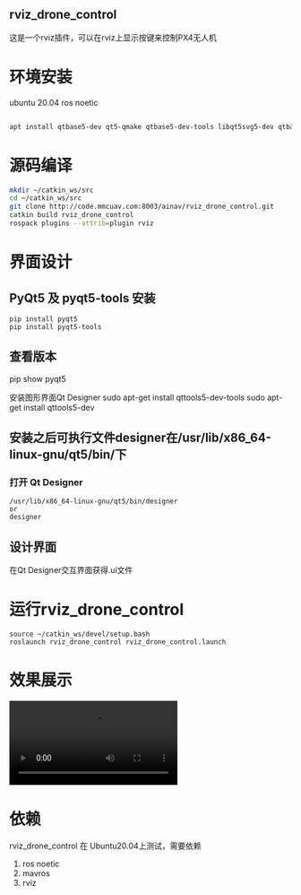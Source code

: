 ## rviz_drone_control

这是一个rviz插件，可以在rviz上显示按键来控制PX4无人机


# 环境安装
ubuntu 20.04 ros noetic 

```bash

apt install qtbase5-dev qt5-qmake qtbase5-dev-tools libqt5svg5-dev qtbase5-private-dev libeigen3-dev libgtest-dev libsdl-image1.2-dev libsdl1.2-dev ros-noetic-mavros* build-essential python3-catkin-tools ros-noetic-qt-*

```

# 源码编译

```bash
mkdir ~/catkin_ws/src
cd ~/catkin_ws/src
git clone http://code.mmcuav.com:8003/ainav/rviz_drone_control.git
catkin build rviz_drone_control
rospack plugins --attrib=plugin rviz
```

# 界面设计 

## PyQt5 及 pyqt5-tools 安装
```
pip install pyqt5
pip install pyqt5-tools
```
## 查看版本
pip show pyqt5

安装图形界面Qt Designer
sudo apt-get install qttools5-dev-tools
sudo apt-get install qttools5-dev

## 安装之后可执行文件designer在/usr/lib/x86_64-linux-gnu/qt5/bin/下
### 打开 Qt Designer
```
/usr/lib/x86_64-linux-gnu/qt5/bin/designer 
or
designer
```

## 设计界面
在Qt Designer交互界面获得.ui文件

# 运行rviz_drone_control

```
source ~/catkin_ws/devel/setup.bash
roslaunch rviz_drone_control rviz_drone_control.launch
```

# 效果展示

![多机模式](attachment/多机模式.mp4)

# 依赖

rviz_drone_control 在 Ubuntu20.04上测试，需要依赖

1. ros noetic
2. mavros
3. rviz
